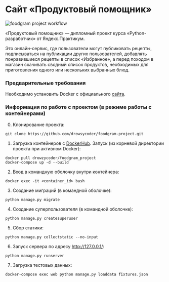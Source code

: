 # Сайт «Продуктовый помощник»
![foodgram project workflow](https://github.com/drowsycoder/foodgram-project/actions/workflows/foodgram_workflow.yml/badge.svg)

«Продуктовый помощник» — дипломный проект курса «Python-разработчик» от Яндекс.Практикум.

Это онлайн-сервис, где пользователи могут публиковать рецепты, подписываться на публикации других пользователей, добавлять понравившиеся рецепты в список «Избранное», а перед походом в магазин скачивать сводный список продуктов, необходимых для приготовления одного или нескольких выбранных блюд.

### Предварительные требования

Необходимо установить Docker с официального [сайта](https://www.docker.com/products/docker-desktop).


### Информация по работе с проектом (в режиме работы с контейнерами)

0. Клонирование проекта:
```
git clone https://github.com/drowsycoder/foodgram-project.git
```
1. Загрузка контейнеров с [DockerHub](https://hub.docker.com/repository/docker/drowzycoder/foodgram_project). Запуск (из корневой директории проекта при активном Docker):
```
docker pull drowzycoder/foodgram_project
docker-compose up -d --build
```
2. Вход в командную оболочку внутри контейнера:
```
docker exec -it <container_id> bash
```
3. Создание миграций (в командной оболочке):
```
python manage.py migrate
```
4. Создание суперпользователя (в командной оболочке):
```
python manage.py createsuperuser
```
5. Сбор статики:
```
python manage.py collectstatic --no-input
```
6. Запуск сервера по адресу http://127.0.0.1/:
```
python manage.py runserver
```
7. Загрузка тестовых данных:
```
docker-compose exec web python manage.py loaddata fixtures.json
```